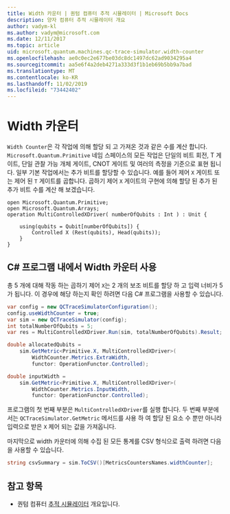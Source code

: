 ```yaml
---
title: Width 카운터 | 퀀텀 컴퓨터 추적 시뮬레이터 | Microsoft Docs
description: 양자 컴퓨터 추적 시뮬레이터 개요
author: vadym-kl
ms.author: vadym@microsoft.com
ms.date: 12/11/2017
ms.topic: article
uid: microsoft.quantum.machines.qc-trace-simulator.width-counter
ms.openlocfilehash: ae0c0ec2e677be03dc8dc1497dc62ad9034295a4
ms.sourcegitcommit: aa5e6f4a2deb4271a333d3f1b1eb69b5bb9a7bad
ms.translationtype: MT
ms.contentlocale: ko-KR
ms.lasthandoff: 11/02/2019
ms.locfileid: "73442402"
---
```

# <a name="width-counter"></a>Width 카운터

`Width Counter`은 각 작업에 의해 할당 되 고 가져온 것과 같은 수를 계산 합니다.
`Microsoft.Quantum.Primitive` 네임 스페이스의 모든 작업은 단일의 비트 회전, T 게이트, 단일 관찰 가능 개체 게이트, CNOT 게이트 및 여러의 측정을 기준으로 표현 됩니다. 일부 기본 작업에서는 추가 비트를 할당할 수 있습니다. 예를 들어 제어 `X` 게이트 또는 제어 된 `T` 게이트를 곱합니다. 곱하기 제어 `X` 게이트의 구현에 의해 할당 된 추가 된 추가 비트 수를 계산 해 보겠습니다.

```qsharp
open Microsoft.Quantum.Primitive;
open Microsoft.Quantum.Arrays;
operation MultiControlledXDriver( numberOfQubits : Int ) : Unit {

    using(qubits = Qubit[numberOfQubits]) {
        Controlled X (Rest(qubits), Head(qubits));
    } 
}
```

## <a name="using-width-counter-within-a-c-program"></a>C# 프로그램 내에서 Width 카운터 사용

총 5 개에 대해 작동 하는 곱하기 제어 `X`는 2 개의 보조 비트를 할당 하 고 입력 너비가 5가 됩니다. 이 경우에 해당 하는지 확인 하려면 다음 C# 프로그램을 사용할 수 있습니다.

```csharp 
var config = new QCTraceSimulatorConfiguration();
config.useWidthCounter = true;
var sim = new QCTraceSimulator(config);
int totalNumberOfQubits = 5;
var res = MultiControlledXDriver.Run(sim, totalNumberOfQubits).Result;

double allocatedQubits = 
    sim.GetMetric<Primitive.X, MultiControlledXDriver>(
        WidthCounter.Metrics.ExtraWidth,
        functor: OperationFunctor.Controlled); 

double inputWidth =
    sim.GetMetric<Primitive.X, MultiControlledXDriver>(
        WidthCounter.Metrics.InputWidth,
        functor: OperationFunctor.Controlled);
```

프로그램의 첫 번째 부분은 `MultiControlledXDriver`를 실행 합니다. 두 번째 부분에서는 `QCTraceSimulator.GetMetric` 메서드를 사용 하 여 할당 된 요소 수 뿐만 아니라 입력으로 받은 `X` 제어 되는 값을 가져옵니다. 

마지막으로 width 카운터에 의해 수집 된 모든 통계를 CSV 형식으로 출력 하려면 다음을 사용할 수 있습니다.
```csharp
string csvSummary = sim.ToCSV()[MetricsCountersNames.widthCounter];
```

## <a name="see-also"></a>참고 항목 ##

- 퀀텀 컴퓨터 [추적 시뮬레이터](xref:microsoft.quantum.machines.qc-trace-simulator.intro) 개요입니다.
